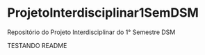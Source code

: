# ProjetoInterdisciplinar1SemDSM
Repositório do Projeto Interdisciplinar do 1° Semestre DSM


TESTANDO README
